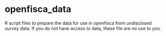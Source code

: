 openfisca_data
==============

R script files to prepare the data for use in openfisca from undisclosed survey data.
If you do not have access to data, these file are no use to you.
